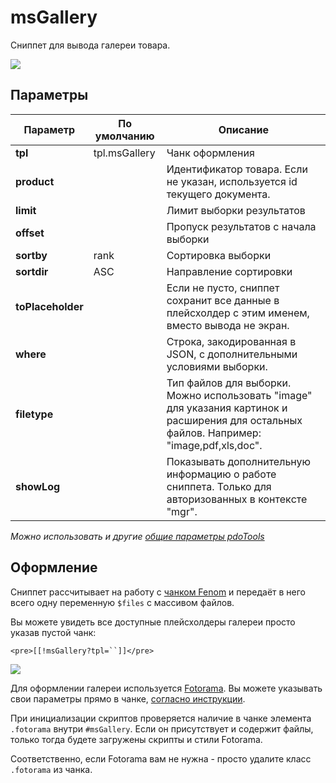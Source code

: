 # msGallery

Сниппет для вывода галереи товара.

[![](https://file.modx.pro/files/7/0/7/70795a067dcbc05e6cd13448ce196381s.jpg)](https://file.modx.pro/files/7/0/7/70795a067dcbc05e6cd13448ce196381.png)

## Параметры

| Параметр          | По умолчанию  | Описание                                                                                                                                   |
| ----------------- | ------------- | ------------------------------------------------------------------------------------------------------------------------------------------ |
| **tpl**           | tpl.msGallery | Чанк оформления                                                                                                                            |
| **product**       |               | Идентификатор товара. Если не указан, используется id текущего документа.                                                                  |
| **limit**         |               | Лимит выборки результатов                                                                                                                  |
| **offset**        |               | Пропуск результатов с начала выборки                                                                                                       |
| **sortby**        | rank          | Сортировка выборки                                                                                                                         |
| **sortdir**       | ASC           | Направление сортировки                                                                                                                     |
| **toPlaceholder** |               | Если не пусто, сниппет сохранит все данные в плейсхолдер с этим именем, вместо вывода не экран.                                            |
| **where**         |               | Строка, закодированная в JSON, с дополнительными условиями выборки.                                                                        |
| **filetype**      |               | Тип файлов для выборки. Можно использовать "image" для указания картинок и расширения для остальных файлов. Например: "image,pdf,xls,doc". |
| **showLog**       |               | Показывать дополнительную информацию о работе сниппета. Только для авторизованных в контекcте "mgr".                                       |

*Можно использовать и другие [общие параметры pdoTools][1]*

## Оформление

Сниппет рассчитывает на работу с [чанком Fenom][2] и передаёт в него всего одну переменную `$files` с массивом файлов.

Вы можете увидеть все доступные плейсхолдеры галереи просто указав пустой чанк:

``` modx
<pre>[[!msGallery?tpl=``]]</pre>
```

[![](https://file.modx.pro/files/0/b/a/0babb052b84702f8ca9a9f32eda62312s.jpg)](https://file.modx.pro/files/0/b/a/0babb052b84702f8ca9a9f32eda62312.png)

Для оформлении галереи используется [Fotorama][3].
Вы можете указывать свои параметры прямо в чанке, [согласно инструкции][4].

При инициализации скриптов проверяется наличие в чанке элемента `.fotorama` внутри `#msGallery`.
Если он присутствует и содержит файлы, только тогда будете загружены скрипты и стили Fotorama.

Соответственно, если Fotorama вам не нужна - просто удалите класс `.fotorama` из чанка.

[1]: /components/pdotools/general-parameters
[2]: /components/pdotools/parser
[3]: http://fotorama.io/
[4]: http://fotorama.io/customize/options/
